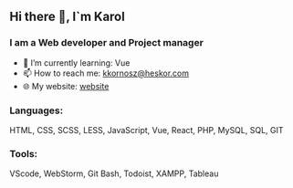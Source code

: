 ## Hi there 👋, I`m Karol 

### I am a Web developer and Project manager
- 🌱 I’m currently learning: Vue
- 📫 How to reach me: kkornosz@heskor.com
- 🌐 My website: [website][website]

### Languages:
HTML, CSS, SCSS, LESS, JavaScript, Vue, React, PHP, MySQL, SQL, GIT

### Tools:
VScode, WebStorm, Git Bash, Todoist, XAMPP, Tableau


[website]: https://heskor.com
